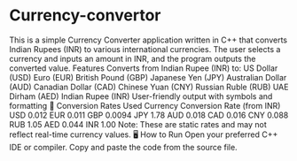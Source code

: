 # Currency-convertor
This is a simple Currency Converter application written in C++ that converts Indian Rupees (INR) to various international currencies. The user selects a currency and inputs an amount in INR, and the program outputs the converted value.
 Features
Converts from Indian Rupee (INR) to:
US Dollar (USD)
Euro (EUR)
British Pound (GBP)
Japanese Yen (JPY)
Australian Dollar (AUD)
Canadian Dollar (CAD)
Chinese Yuan (CNY)
Russian Ruble (RUB)
UAE Dirham (AED)
Indian Rupee (INR)
User-friendly output with symbols and formatting
🧮 Conversion Rates Used
Currency	Conversion Rate (from INR)
USD	0.012
EUR	0.011
GBP	0.0094
JPY	1.78
AUD	0.018
CAD	0.016
CNY	0.088
RUB	1.05
AED	0.044
INR	1.00
Note: These are static rates and may not reflect real-time currency values.
🖥️ How to Run
Open your preferred C++ IDE or compiler.
Copy and paste the code from the source file.

